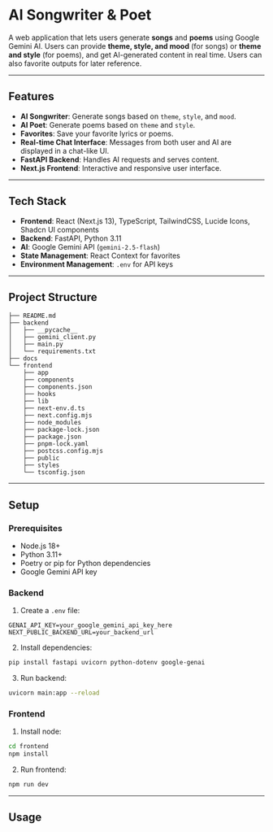 # AI Songwriter & Poet

A web application that lets users generate **songs** and **poems** using Google Gemini AI. Users can provide **theme, style, and mood** (for songs) or **theme and style** (for poems), and get AI-generated content in real time. Users can also favorite outputs for later reference.  

---

## Features

- **AI Songwriter**: Generate songs based on `theme`, `style`, and `mood`.
- **AI Poet**: Generate poems based on `theme` and `style`.
- **Favorites**: Save your favorite lyrics or poems.
- **Real-time Chat Interface**: Messages from both user and AI are displayed in a chat-like UI.
- **FastAPI Backend**: Handles AI requests and serves content.
- **Next.js Frontend**: Interactive and responsive user interface.

---

## Tech Stack

- **Frontend**: React (Next.js 13), TypeScript, TailwindCSS, Lucide Icons, Shadcn UI components  
- **Backend**: FastAPI, Python 3.11  
- **AI**: Google Gemini API (`gemini-2.5-flash`)  
- **State Management**: React Context for favorites  
- **Environment Management**: `.env` for API keys  

---

## Project Structure

```
├── README.md
├── backend
│   ├── __pycache__
│   ├── gemini_client.py
│   ├── main.py
│   └── requirements.txt
├── docs
└── frontend
    ├── app
    ├── components
    ├── components.json
    ├── hooks
    ├── lib
    ├── next-env.d.ts
    ├── next.config.mjs
    ├── node_modules
    ├── package-lock.json
    ├── package.json
    ├── pnpm-lock.yaml
    ├── postcss.config.mjs
    ├── public
    ├── styles
    └── tsconfig.json
```


---

## Setup

### Prerequisites

- Node.js 18+
- Python 3.11+
- Poetry or pip for Python dependencies
- Google Gemini API key  

### Backend

1. Create a `.env` file:

```env
GENAI_API_KEY=your_google_gemini_api_key_here
NEXT_PUBLIC_BACKEND_URL=your_backend_url
```
2. Install dependencies:

```bash
pip install fastapi uvicorn python-dotenv google-genai
```

3. Run backend:

```bash
uvicorn main:app --reload
```

### Frontend

1. Install node:
```bash
cd frontend
npm install
```

2. Run frontend:
```bash
npm run dev
```

---
## Usage


